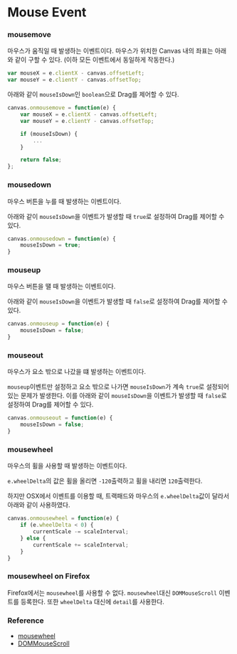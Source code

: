 # Mouse Event

### mousemove

마우스가 움직일 때 발생하는 이벤트이다.
마우스가 위치한 Canvas 내의 좌표는 아래와 같이 구할 수 있다. (이하 모든 이벤트에서 동일하게 작동한다.)

```javascript
var mouseX = e.clientX - canvas.offsetLeft;
var mouseY = e.clientY - canvas.offsetTop;
```

아래와 같이 ``mouseIsDown``인 ``boolean``으로 Drag를 제어할 수 있다.

```javascript
canvas.onmousemove = function(e) {
    var mouseX = e.clientX - canvas.offsetLeft;
    var mouseY = e.clientY - canvas.offsetTop;

    if (mouseIsDown) {
        ...
    }

    return false;
};
```

### mousedown

마우스 버튼을 누를 때 발생하는 이벤트이다.

아래와 같이 ``mouseIsDown``을 이벤트가 발생할 때 ``true``로 설정하여 Drag를 제어할 수 있다.

```javascript
canvas.onmousedown = function(e) {
    mouseIsDown = true;
}
```

### mouseup

마우스 버튼을 땔 때 발생하는 이벤트이다.

아래와 같이 ``mouseIsDown``을 이벤트가 발생할 때 ``false``로 설정하여 Drag를 제어할 수 있다.

```javascript
canvas.onmouseup = function(e) {
    mouseIsDown = false;
}
```

### mouseout

마우스가 요소 밖으로 나갔을 떄 발생하는 이벤트이다.

``mouseup``이벤트만 설정하고 요소 밖으로 나가면 ``mouseIsDown``가 계속 ``true``로 설정되어 있는 문제가 발생한다. 이를 아래와 같이 ``mouseIsDown``을 이벤트가 발생할 때 ``false``로 설정하여 Drag를 제어할 수 있다.

```javascript
canvas.onmouseout = function(e) {
    mouseIsDown = false;
}
```

### mousewheel

마우스의 휠을 사용할 때 발생하는 이벤트이다.

``e.wheelDelta``의 값은 휠을 올리면 ``-120``출력하고 휠을 내리면 ``120``출력한다.

하지만 OSX에서 이벤트를 이용할 때, 트랙패드와 마우스의 ``e.wheelDelta``값이 달라서 아래와 같이 사용하였다.

```javascript
canvas.onmousewheel = function(e) {
    if (e.wheelDelta < 0) {
        currentScale -= scaleInterval;
    } else {
        currentScale += scaleInterval;
    }
}
```

### mousewheel on Firefox

Firefox에서는 ``mousewheel``를 사용할 수 없다. ``mousewheel``대신 ``DOMMouseScroll`` 이벤트를 등록한다. 또한 ``wheelDelta`` 대신에 ``detail``를 사용한다.

### Reference

* [mousewheel](https://developer.mozilla.org/en-US/docs/Web/Events/mousewheel)
* [DOMMouseScroll](https://developer.mozilla.org/en-US/docs/Web/Events/DOMMouseScroll)